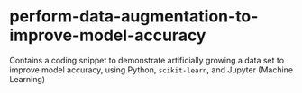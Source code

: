 # perform-data-augmentation-to-improve-model-accuracy
Contains a coding snippet to demonstrate artificially growing a data set to improve model accuracy, using Python, `scikit-learn`, and Jupyter (Machine Learning)
